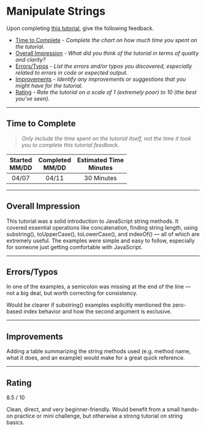 # Manipulate Strings

Upon completing [this tutorial](https://dgilleland.github.io/CPSC-1520/tutorials/0015/), give the following feedback.

- [Time to Complete](#time-to-complete) - *Complete the chart on how much time you spent on the tutorial.*
- [Overall Impression](#overall-impression) - *What did you think of the tutorial in terms of quality and clarity?*
- [Errors/Typos](#errorstypos) - *List the errors and/or typos you discovered, especially related to errors in code or expected output.*
- [Improvements](#improvements) - *Identify any improvements or suggestions that you might have for the tutorial.*
- [Rating](#rating) - *Rate the tutorial on a scale of 1 (extremely poor) to 10 (the best you've seen).*

----

## Time to Complete

> *Only include the time spent on the tutorial itself, not the time it took you to complete this tutorial feedback.*


| Started<br/>MM/DD | Completed<br/>MM/DD | Estimated Time<br/>Minutes |
| :---------------: | :-----------------: | :------------------------: |
|      04/07             |          04/11           |    30 Minutes                        |

----

## Overall Impression
This tutorial was a solid introduction to JavaScript string methods. It covered essential operations like concatenation, finding string length, using substring(), toUpperCase(), toLowerCase(), and indexOf() — all of which are extremely useful. The examples were simple and easy to follow, especially for someone just getting comfortable with JavaScript.


----

## Errors/Typos

In one of the examples, a semicolon was missing at the end of the line — not a big deal, but worth correcting for consistency.

Would be clearer if substring() examples explicitly mentioned the zero-based index behavior and how the second argument is exclusive.



----

## Improvements
Adding a table summarizing the string methods used (e.g. method name, what it does, and an example) would make for a great quick reference.


----

## Rating
8.5 / 10

Clean, direct, and very beginner-friendly. Would benefit from a small hands-on practice or mini challenge, but otherwise a strong tutorial on string basics.



